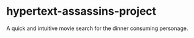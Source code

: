# hypertext-assassins-project
A quick and intuitive movie search for the dinner consuming personage. 
